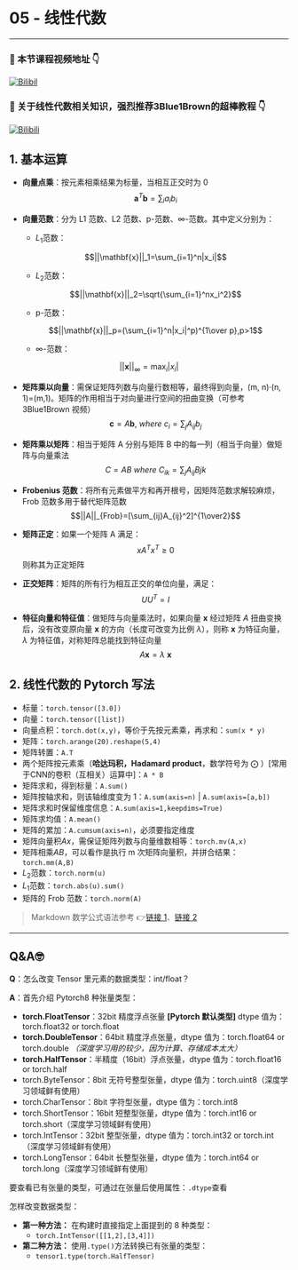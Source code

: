 # 05 - 线性代数

---

### 🎦 本节课程视频地址 👇

[![Bilibil](https://i0.hdslb.com/bfs/archive/e9ec11aff2b4a5a12bc08fd2be9bc12357c34f51.jpg@640w_400h_100Q_1c.webp)](https://www.bilibili.com/video/BV1eK4y1U7Qy)

### 🎦 关于线性代数相关知识，强烈推荐**3Blue1Brown**的超棒教程 👇

[![Bilibili](https://i2.hdslb.com/bfs/archive/c81a8eb032f3eaa1afd604272a410ac6896f281e.jpg@640w_400h_100Q_1c.webp)](https://www.bilibili.com/video/BV1ys411472E)

## 1. 基本运算

- **向量点乘**：按元素相乘结果为标量，当相互正交时为 0
  $$\mathbf{a}^T\mathbf{b}=\sum_{i} a_ib_i$$

- **向量范数**：分为 L1 范数、L2 范数、p-范数、$\infty$-范数。其中定义分别为：

  - $L_1$范数：

  $$||\mathbf{x}||_1=\sum_{i=1}^n|x_i|$$

  - $L_2$范数：

  $$||\mathbf{x}||_2=\sqrt{\sum_{i=1}^nx_i^2}$$

  - p-范数：

  $$||\mathbf{x}||_p=(\sum_{i=1}^n|x_i|^p)^{1\over p},p>1$$

  - $\infty$-范数：

$$||\mathbf{x}||_{\infty}=\max_i|x_i|$$

- **矩阵乘以向量**：需保证矩阵列数与向量行数相等，最终得到向量，(m, n)·(n, 1)=(m,1)。矩阵的作用相当于对向量进行空间的扭曲变换（可参考 3Blue1Brown 视频）
  $$\mathbf{c}=A\mathbf{b},\ where\ c_i=\sum_jA_{ij}b_j$$

- **矩阵乘以矩阵**：相当于矩阵 A 分别与矩阵 B 中的每一列（相当于向量）做矩阵与向量乘法
  $$C=AB\ where\ C_{ik}=\sum_jA_{ij}B{jk}$$

- **Frobenius 范数**：将所有元素做平方和再开根号，因矩阵范数求解较麻烦，Frob 范数多用于替代矩阵范数
  $$||A||_{Frob}=[\sum_{ij}A_{ij}^2]^{1\over2}$$

- **矩阵正定**：如果一个矩阵 A 满足：
  $$xA^Tx^T\ge0$$
  则称其为正定矩阵
- **正交矩阵**：矩阵的所有行为相互正交的单位向量，满足：
  $$UU^T=I$$
- **特征向量和特征值**：做矩阵与向量乘法时，如果向量 $\mathbf{x}$ 经过矩阵 $A$ 扭曲变换后，没有改变原向量 $\mathbf{x}$ 的方向（长度可改变为比例 $\lambda$），则称 $\mathbf{x}$ 为特征向量，$\lambda$ 为特征值，对称矩阵总能找到特征向量
  $$A\mathbf{x}=\lambda\ \mathbf{x}$$

## 2. 线性代数的 Pytorch 写法

- 标量：`torch.tensor([3.0])`
- 向量：`torch.tensor([list])`
- 向量点积：`torch.dot(x,y)`，等价于先按元素乘，再求和：`sum(x * y)`
- 矩阵：`torch.arange(20).reshape(5,4)`
- 矩阵转置：`A.T`
- 两个矩阵按元素乘（**哈达玛积，Hadamard product**，数学符号为 $\bigodot$ ）[常用于CNN的卷积（互相关）运算中]：`A * B`
- 矩阵求和，得到标量：`A.sum()`
- 矩阵按轴求和，则该轴维度变为 1：`A.sum(axis=n)` | `A.sum(axis=[a,b])`
- 矩阵求和时保留维度信息：`A.sum(axis=1,keepdims=True)`
- 矩阵求均值：`A.mean()`
- 矩阵的累加：`A.cumsum(axis=n)`，必须要指定维度
- 矩阵向量积$Ax$，需保证矩阵列数与向量维数相等：`torch.mv(A,x)`
- 矩阵相乘$AB$，可以看作是执行 m 次矩阵向量积，并拼合结果：`torch.mm(A,B)`
- $L_2$范数：`torch.norm(u)`
- $L_1$范数：`torch.abs(u).sum()`
- 矩阵的 Frob 范数：`torch.norm(A)`

> Markdown 数学公式语法参考 👉[链接 1](https://blog.csdn.net/weixin_42782150/article/details/104878759)、[链接 2](https://blog.csdn.net/dss_dssssd/article/details/82692894)

---

## Q&A🤓

**Q**：怎么改变 Tensor 里元素的数据类型：int/float？

**A**：首先介绍 Pytorch8 种张量类型：

- **torch.FloatTensor**：32bit 精度浮点张量 **[Pytorch 默认类型]** dtype 值为：torch.float32 or torch.float
- **torch.DoubleTensor**：64bit 精度浮点张量，dtype 值为：torch.float64 or torch.double _（深度学习用的较少，因为计算、存储成本太大）_
- **torch.HalfTensor**：半精度（16bit）浮点张量，dtype 值为：torch.float16 or torch.half
- torch.ByteTensor：8bit 无符号整型张量，dtype 值为：torch.uint8（深度学习领域鲜有使用）
- torch.CharTensor：8bit 字符型张量，dtype 值为：torch.int8
- torch.ShortTensor：16bit 短整型张量，dtype 值为：torch.int16 or torch.short（深度学习领域鲜有使用）
- torch.IntTensor：32bit 整型张量，dtype 值为：torch.int32 or torch.int（深度学习领域鲜有使用）
- torch.LongTensor：64bit 长整型张量，dtype 值为：torch.int64 or torch.long（深度学习领域鲜有使用）

要查看已有张量的类型，可通过在张量后使用属性：`.dtype`查看

怎样改变数据类型：

- **第一种方法：** 在构建时直接指定上面提到的 8 种类型：
  - `torch.IntTensor([[1,2],[3,4]])`
- **第二种方法：** 使用`.type()`方法转换已有张量的类型：
  - `tensor1.type(torch.HalfTensor)`
